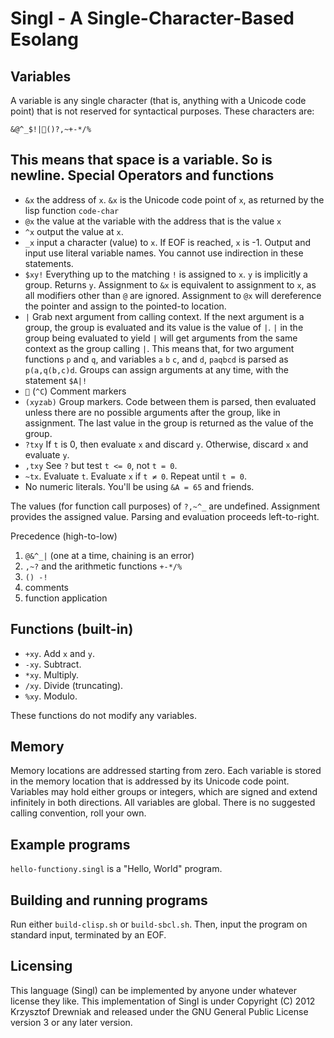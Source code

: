 Singl - A Single-Character-Based Esolang
=========================================

Variables
---------
A variable is any single character (that is, anything with a Unicode
code point) that is not reserved for syntactical purposes. These
characters are:

    &@^_$!|()?,~+-*/%

This means that space is a variable. So is newline. 
Special Operators and functions
-------------------------------
 * `&x` the address of `x`. `&x` is the Unicode code point of `x`, as
   returned by the lisp function `code-char`
 * `@x` the value at the variable with the address that is the value `x`
 * `^x` output the value at `x`.
 * `_x` input a character (value) to `x`. If EOF is reached, `x` is
   -1. 
   Output and input use literal variable names. You
   cannot use indirection in these statements.
 * `$xy!` Everything up to the matching `!` is assigned to `x`. `y` is
   implicitly a group. Returns `y`. Assignment to `&x` is equivalent
   to assignment to `x`, as all modifiers other than `@` are ignored.
   Assignment to `@x` will dereference the pointer and assign to the
   pointed-to location.
 * `|` Grab next argument from calling context. If the next argument
   is a group, the group is evaluated and its value is the value of
   `|`. `|` in the group being evaluated to yield `|` will get
   arguments from the same context as the group calling `|`. This
   means that, for two argument functions `p` and `q`, and variables
   `a` `b` `c`, and `d`, `paqbcd` is parsed as `p(a,q(b,c)d`. Groups
   can assign arguments at any time, with the statement `$A|!`
 * `` (`^C`) Comment markers
 * `(xyzab)` Group markers. Code between them is parsed, then
   evaluated unless there are no possible arguments after the group,
   like in assignment. The last value in the group is returned as the
   value of the group.
 * `?txy` If `t` is 0, then evaluate `x` and discard `y`. 
   Otherwise, discard `x` and evaluate `y`.
 * `,txy` See `?` but test `t <= 0`, not `t = 0`.
 * `~tx`. Evaluate `t`. Evaluate `x` if `t ≠ 0`. Repeat until `t = 0`. 
 * No numeric literals. You'll be using `&A = 65` and friends. 

The values (for function call purposes) of `?,~^_` are undefined.
Assignment provides the assigned value. Parsing and evaluation
proceeds left-to-right. 

Precedence (high-to-low)
 1. `@&^_|` (one at a time, chaining is an error)
 2. `,~?` and the arithmetic functions `+-*/%`
 3. `() -!`
 4. comments
 4. function application
 
Functions (built-in)
--------------------
* `+xy`. Add `x` and `y`.
* `-xy`. Subtract.
* `*xy`. Multiply.
* `/xy`. Divide (truncating).
* `%xy`. Modulo.

These functions do not modify any variables.

Memory
------
Memory locations are addressed starting from zero. Each variable is
stored in the memory location that is addressed by its Unicode code
point. Variables may hold either groups or integers, which are signed
and extend infinitely in both directions. All variables are global.
There is no suggested calling convention, roll your own. 

Example programs
----------------
`hello-functiony.singl` is a "Hello, World" program.

Building and running programs
-----------------------------
Run either `build-clisp.sh` or `build-sbcl.sh`. Then, input the
program on standard input, terminated by an EOF.

Licensing
---------
This language (Singl) can be implemented by anyone under whatever
license they like. This implementation of Singl is under Copyright
(C) 2012 Krzysztof Drewniak and released under the GNU General Public
License version 3 or any later version. 
